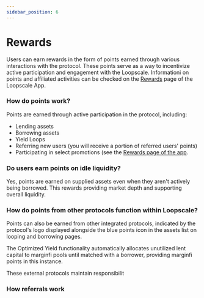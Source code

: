 ```yaml
---
sidebar_position: 6
---
```


# Rewards

Users can earn rewards in the form of points earned through various interactions with the protocol. These points serve as a way to incentivize active participation and engagement with the Loopscale. Informationi on points and affiliated activities can be checked on the [Rewards](https://app.loopscale.com/rewards) page of the Loopscale App.

### How do points work?
Points are earned through active participation in the protocol, including:
- Lending assets
- Borrowing assets
- Yield Loops
- Referring new users (you will receive a portion of referred users' points)
- Participating in select promotions (see the [Rewards page of the app](https://app.loopscale.com/rewards).

### Do users earn points on idle liquidity?
Yes, points are earned on supplied assets even when they aren't actively being borrowed. This rewards providing market depth and supporting overall liquidity.

### How do points from other protocols function within Loopscale?
Points can also be earned from other integrated protocols, indicated by the protocol's logo displayed alongside the blue points icon in the assets list on looping and borrowing pages.

The Optimized Yield functionality automatically allocates unutilized lent capital to marginfi pools until matched with a borrower, providing marginfi points in this instance.

These external protocols maintain responsibilit

### How referrals work
